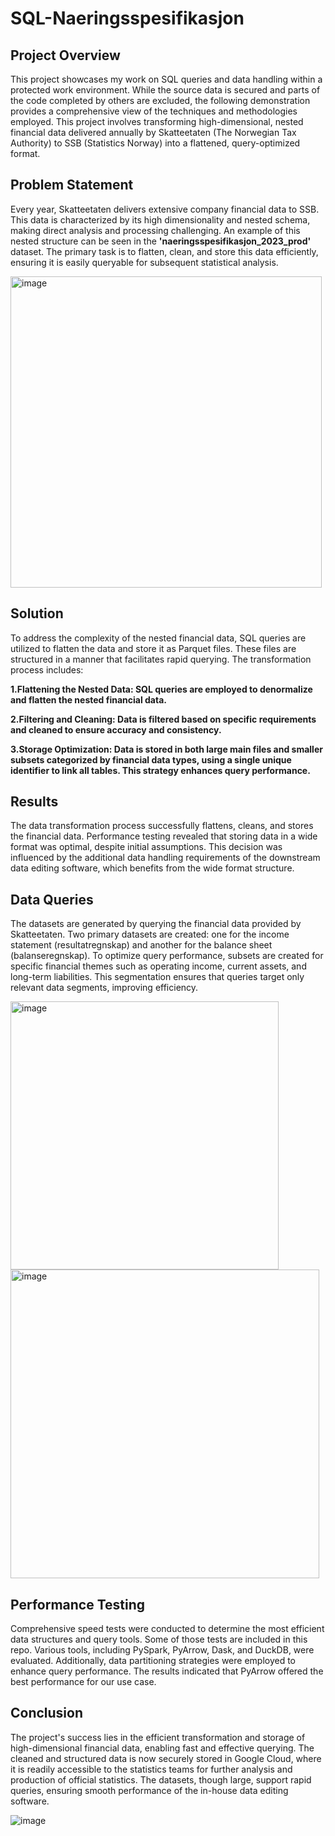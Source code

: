 # SQL-Naeringsspesifikasjon

## Project Overview

This project showcases my work on SQL queries and data handling within a protected work environment. While the source data is secured and parts of the code completed by others are excluded, the following demonstration provides a comprehensive view of the techniques and methodologies employed. This project involves transforming high-dimensional, nested financial data delivered annually by Skatteetaten (The Norwegian Tax Authority) to SSB (Statistics Norway) into a flattened, query-optimized format.

## Problem Statement

Every year, Skatteetaten delivers extensive company financial data to SSB. This data is characterized by its high dimensionality and nested schema, making direct analysis and processing challenging. An example of this nested structure can be seen in the **'naeringsspesifikasjon_2023_prod'** dataset. The primary task is to flatten, clean, and store this data efficiently, ensuring it is easily queryable for subsequent statistical analysis.

<img width="498" alt="image" src="https://github.com/user-attachments/assets/a50177c7-be15-473f-840b-71785d5d2c17">



## Solution

To address the complexity of the nested financial data, SQL queries are utilized to flatten the data and store it as Parquet files. These files are structured in a manner that facilitates rapid querying. The transformation process includes:

**1.Flattening the Nested Data: SQL queries are employed to denormalize and flatten the nested financial data.**

**2.Filtering and Cleaning: Data is filtered based on specific requirements and cleaned to ensure accuracy and consistency.**

**3.Storage Optimization: Data is stored in both large main files and smaller subsets categorized by financial data types, using a single unique identifier to link all tables. This strategy enhances query performance.**

## Results

The data transformation process successfully flattens, cleans, and stores the financial data. Performance testing revealed that storing data in a wide format was optimal, despite initial assumptions. This decision was influenced by the additional data handling requirements of the downstream data editing software, which benefits from the wide format structure.

## Data Queries

The datasets are generated by querying the financial data provided by Skatteetaten. Two primary datasets are created: one for the income statement (resultatregnskap) and another for the balance sheet (balanseregnskap). To optimize query performance, subsets are created for specific financial themes such as operating income, current assets, and long-term liabilities. This segmentation ensures that queries target only relevant data segments, improving efficiency.

<img width="429" alt="image" src="https://github.com/user-attachments/assets/70a53420-3834-40b7-ab24-84006fcc9daf">

<img width="494" alt="image" src="https://github.com/user-attachments/assets/6058506d-274a-4e65-8ffc-bd6b2ad10f7d">




## Performance Testing

Comprehensive speed tests were conducted to determine the most efficient data structures and query tools. Some of those tests are included in this repo. Various tools, including PySpark, PyArrow, Dask, and DuckDB, were evaluated. Additionally, data partitioning strategies were employed to enhance query performance. The results indicated that PyArrow offered the best performance for our use case.

## Conclusion
The project's success lies in the efficient transformation and storage of high-dimensional financial data, enabling fast and effective querying. The cleaned and structured data is now securely stored in Google Cloud, where it is readily accessible to the statistics teams for further analysis and production of official statistics. The datasets, though large, support rapid queries, ensuring smooth performance of the in-house data editing software.

![image](https://github.com/user-attachments/assets/4fb9f7d7-815e-45cc-bcfa-d6545fd828a4)
